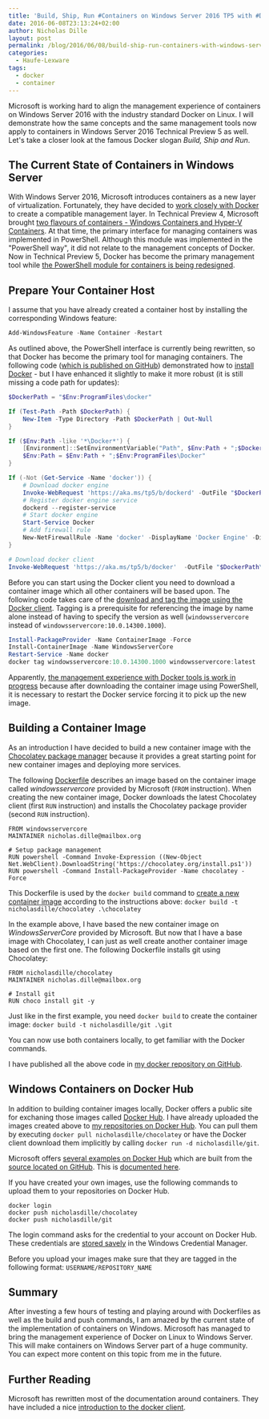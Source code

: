 ```yaml
---
title: 'Build, Ship, Run #Containers on Windows Server 2016 TP5 with #Docker'
date: 2016-06-08T23:13:24+02:00
author: Nicholas Dille
layout: post
permalink: /blog/2016/06/08/build-ship-run-containers-with-windows-server-2016-tp5/
categories:
  - Haufe-Lexware
tags:
  - docker
  - container
---
```

Microsoft is working hard to align the management experience of containers on Windows Server 2016 with the industry standard Docker on Linux. I will demonstrate how the same concepts and the same management tools now apply to containers in Windows Server 2016 Technical Preview 5 as well. Let's take a closer look at the famous Docker slogan *Build, Ship and Run*.<!--more-->

## The Current State of Containers in Windows Server

With Windows Server 2016, Microsoft introduces containers as a new layer of virtualization. Fortunately, they have decided to [work closely with Docker](https://blog.docker.com/2014/10/docker-microsoft-partner-distributed-applications/) to create a compatible management layer. In Technical Preview 4, Microsoft brought [two flavours of containers - Windows Containers and Hyper-V Containers](https://msdn.microsoft.com/en-us/virtualization/windowscontainers/about/about_overview). At that time, the primary interface for managing containers was implemented in PowerShell. Although this module was implemented in the "PowerShell way", it did not relate to the management concepts of Docker. Now in Technical Preview 5, Docker has become the primary management tool while [the PowerShell module for containers is being redesigned](https://github.com/Microsoft/Docker-PowerShell).

## Prepare Your Container Host

I assume that you have already created a container host by installing the corresponding Windows feature:

```powershell
Add-WindowsFeature -Name Container -Restart
```

As outlined above, the PowerShell interface is currently being rewritten, so that Docker has become the primary tool for managing containers. The following code ([which is published on GitHub](https://github.com/nicholasdille/docker)) demonstrated how to [install Docker](https://msdn.microsoft.com/en-us/virtualization/windowscontainers/deployment/deployment#install-docker) - but I have enhanced it slightly to make it more robust (it is still missing a code path for updates):

```powershell
$DockerPath = "$Env:ProgramFiles\docker"

If (Test-Path -Path $DockerPath) {
    New-Item -Type Directory -Path $DockerPath | Out-Null
}

If ($Env:Path -like '*\Docker*') {
    [Environment]::SetEnvironmentVariable("Path", $Env:Path + ";$DockerPath", [EnvironmentVariableTarget]::Machine)
    $Env:Path = $Env:Path + ";$Env:ProgramFiles\Docker"
}

If (-Not (Get-Service -Name 'docker')) {
    # Download docker engine
    Invoke-WebRequest 'https://aka.ms/tp5/b/dockerd' -OutFile "$DockerPath\dockerd.exe"
    # Register docker engine service
    dockerd --register-service
    # Start docker engine
    Start-Service Docker
    # Add firewall rule
    New-NetFirewallRule -Name 'docker' -DisplayName 'Docker Engine' -Direction Inbound -Protocol TCP -LocalPort 2376 -Action Allow -Enabled True -Profile Any
}

# Download docker client
Invoke-WebRequest 'https://aka.ms/tp5/b/docker'  -OutFile "$DockerPath\docker.exe"
```

Before you can start using the Docker client you need to download a container image which all other containers will be based upon. The following code takes care of the [download and tag the image using the Docker client](https://msdn.microsoft.com/en-us/virtualization/windowscontainers/deployment/deployment#install-base-container-images). Tagging is a prerequisite for referencing the image by name alone instead of having to specify the version as well (`windowsservercore` instead of `windowsservercore:10.0.14300.1000`).

```powershell
Install-PackageProvider -Name ContainerImage -Force
Install-ContainerImage -Name WindowsServerCore
Restart-Service -Name docker
docker tag windowsservercore:10.0.14300.1000 windowsservercore:latest
```

Apparently, [the management experience with Docker tools is work in progress](https://msdn.microsoft.com/en-us/virtualization/windowscontainers/about/work_in_progress) because after downloading the container image using PowerShell, it is necessary to restart the Docker service forcing it to pick up the new image.

## Building a Container Image

As an introduction I have decided to build a new container image with the [Chocolatey package manager](https://chocolatey.org/) because it provides a great starting point for new container images and deploying more services.

The following [Dockerfile](https://msdn.microsoft.com/en-us/virtualization/windowscontainers/docker/manage_windows_dockerfile) describes an image based on the container image called *windowsservercore* provided by Microsoft (`FROM` instruction). When creating the new container image, Docker downloads the latest Chocolatey client (first `RUN` instruction) and installs the Chocolatey package provider (second `RUN` instruction).

```
FROM windowsservercore
MAINTAINER nicholas.dille@mailbox.org

# Setup package management
RUN powershell -Command Invoke-Expression ((New-Object Net.WebClient).DownloadString('https://chocolatey.org/install.ps1'))
RUN powershell -Command Install-PackageProvider -Name chocolatey -Force
```

<!--<script src="/media/js/github-files.js" type="text/javascript"></script>
<script>
$.getGithubFileByFilePath("nicholasdille", "docker", "chocolatey/Dockerfile", function(contents) {
    console.log(contents)
});
</script>-->

This Dockerfile is used by the `docker build` command to [create a new container image](https://msdn.microsoft.com/en-us/virtualization/windowscontainers/docker/manage_windows_dockerfile#docker-build) according to the instructions above: `docker build -t nicholasdille/chocolatey .\chocolatey`

In the example above, I have based the new container image on *WindowsServerCore* provided by Microsoft. But now that I have a base image with Chocolatey, I can just as well create another container image based on the first one. The following Dockerfile installs git using Chocolatey:

```
FROM nicholasdille/chocolatey
MAINTAINER nicholas.dille@mailbox.org

# Install git
RUN choco install git -y
```

Just like in the first example, you need `docker build` to create the container image: `docker build -t nicholasdille/git .\git`

You can now use both containers locally, to get familiar with the Docker commands.

I have published all the above code in [my docker repository on GitHub](https://github.com/nicholasdille/docker).

## Windows Containers on Docker Hub

In addition to building container images locally, Docker offers a public site for exchaning those images called [Docker Hub](https://hub.docker.com/). I have already uploaded the images created above to [my repositories on Docker Hub](https://hub.docker.com/u/nicholasdille/). You can pull them by executing `docker pull nicholasdille/chocolatey` or have the Docker client download them implicitly by calling `docker run -d nicholasdille/git`.

Microsoft offers [several examples on Docker Hub](https://hub.docker.com/u/microsoft/) which are built from the [source located on GitHub](https://github.com/Microsoft/Virtualization-Documentation/tree/master/windows-container-samples/windowsservercore). This is [documented here](https://msdn.microsoft.com/en-us/virtualization/windowscontainers/quick_start/quick_start_windows_server#4-deploy-your-first-container).

If you have created your own images, use the following commands to upload them to your repositories on Docker Hub.

```
docker login
docker push nicholasdille/chocolatey
docker push nicholasdille/git
```

The login command asks for the credential to your account on Docker Hub. These credentials are [stored savely](https://docs.docker.com/engine/reference/commandline/login/#credentials-store) in the Windows Credential Manager.

Before you upload your images make sure that they are tagged in the following format: `USERNAME/REPOSITORY_NAME`

## Summary

After investing a few hours of testing and playing around with Dockerfiles as well as the build and push commands, I am amazed by the current state of the implementation of containers on Windows. Microsoft has managed to bring the management experience of Docker on Linux to Windows Server. This will make containers on Windows Server part of a huge community. You can expect more content on this topic from me in the future.

## Further Reading

Microsoft has rewritten most of the documentation around containers. They have included a nice [introduction to the docker client](https://msdn.microsoft.com/en-us/virtualization/windowscontainers/management/hyperv_container).